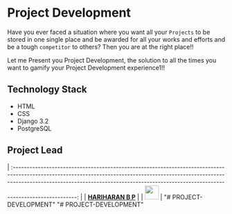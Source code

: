 # Project Development


<!-- Have you ever wanted to be awarded for the Projects that you make? Or perhaps you wanted to have all your Projects at a single place and contest with others for the top ranking on a Leaderboard? -->

Have you ever faced a situation where you want all your `Projects` to be stored in one single place and be awarded for all your works and efforts and be a tough `competitor` to others? Then you are at the right place!!

Let me Present you Project Development, the solution to all the times you want to gamify your Project Development experience1!!

## Technology Stack 

- HTML
- CSS
- Django 3.2
- PostgreSQL

## Project Lead

<!-- |                                                                       | -->
| :-----------------------------------------------------------------------------------------------------------------------------------------------------------------------------------------------------------------------------------------------------------------: |
|                                                                                      **[HARIHARAN B P](https://www.linkedin.com/in/mugunthanraju29/)**                                                                                       |
| <a href="https://www.linkedin.com/in/hariharan-b-p-5449a3196/"><img src="https://mpng.subpng.com/20180324/vhe/kisspng-linkedin-computer-icons-logo-social-networking-ser-facebook-5ab6ebfe5f5397.2333748215219374063905.jpg" width="32px" height="32px"></a> |
"# PROJECT-DEVELOPMENT" 
"# PROJECT-DEVELOPMENT" 
